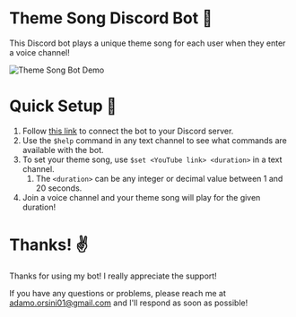 # Theme Song Discord Bot 🎵

This Discord bot plays a unique theme song for each user when they enter a voice channel!

![Theme Song Bot Demo](https://media.giphy.com/media/Hdy1v6f4awaIaRpNUL/giphy.gif)

# Quick Setup 🚀

1. Follow [this link](https://discord.com/api/oauth2/authorize?client_id=903352344941588480&permissions=8593165328&scope=bot%20applications.commands) to connect the bot to your Discord server.
2. Use the `$help` command in any text channel to see what commands are available with the bot.
3. To set your theme song, use `$set <YouTube link> <duration>` in a text channel.
   1. The `<duration>` can be any integer or decimal value between 1 and 20 seconds.
4. Join a voice channel and your theme song will play for the given duration!

# Thanks! ✌
Thanks for using my bot! I really appreciate the support!

If you have any questions or problems, please reach me at [adamo.orsini01@gmail.com](mailto:adamo.orsini01@gmail.com) and I'll respond as soon as possible!
